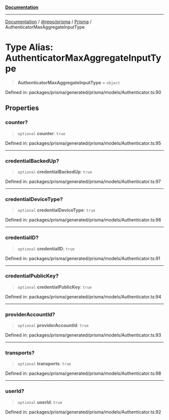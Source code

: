 [**Documentation**](../../../../../README.md)

***

[Documentation](../../../../../README.md) / [@repo/prisma](../../../README.md) / [Prisma](../README.md) / AuthenticatorMaxAggregateInputType

# Type Alias: AuthenticatorMaxAggregateInputType

> **AuthenticatorMaxAggregateInputType** = `object`

Defined in: packages/prisma/generated/prisma/models/Authenticator.ts:90

## Properties

### counter?

> `optional` **counter**: `true`

Defined in: packages/prisma/generated/prisma/models/Authenticator.ts:95

***

### credentialBackedUp?

> `optional` **credentialBackedUp**: `true`

Defined in: packages/prisma/generated/prisma/models/Authenticator.ts:97

***

### credentialDeviceType?

> `optional` **credentialDeviceType**: `true`

Defined in: packages/prisma/generated/prisma/models/Authenticator.ts:96

***

### credentialID?

> `optional` **credentialID**: `true`

Defined in: packages/prisma/generated/prisma/models/Authenticator.ts:91

***

### credentialPublicKey?

> `optional` **credentialPublicKey**: `true`

Defined in: packages/prisma/generated/prisma/models/Authenticator.ts:94

***

### providerAccountId?

> `optional` **providerAccountId**: `true`

Defined in: packages/prisma/generated/prisma/models/Authenticator.ts:93

***

### transports?

> `optional` **transports**: `true`

Defined in: packages/prisma/generated/prisma/models/Authenticator.ts:98

***

### userId?

> `optional` **userId**: `true`

Defined in: packages/prisma/generated/prisma/models/Authenticator.ts:92
